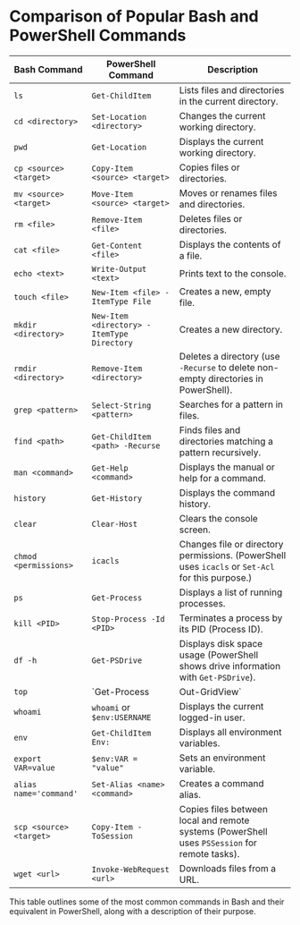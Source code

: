 # **Comparison of Popular Bash and PowerShell Commands**

| **Bash Command**        | **PowerShell Command**          | **Description**                                                                                    |
|--------------------------|---------------------------------|----------------------------------------------------------------------------------------------------|
| `ls`                    | `Get-ChildItem`                | Lists files and directories in the current directory.                                             |
| `cd <directory>`        | `Set-Location <directory>`     | Changes the current working directory.                                                           |
| `pwd`                   | `Get-Location`                 | Displays the current working directory.                                                          |
| `cp <source> <target>`  | `Copy-Item <source> <target>`  | Copies files or directories.                                                                     |
| `mv <source> <target>`  | `Move-Item <source> <target>`  | Moves or renames files and directories.                                                          |
| `rm <file>`             | `Remove-Item <file>`           | Deletes files or directories.                                                                    |
| `cat <file>`            | `Get-Content <file>`           | Displays the contents of a file.                                                                 |
| `echo <text>`           | `Write-Output <text>`          | Prints text to the console.                                                                      |
| `touch <file>`          | `New-Item <file> -ItemType File` | Creates a new, empty file.                                                                       |
| `mkdir <directory>`     | `New-Item <directory> -ItemType Directory` | Creates a new directory.                                                                         |
| `rmdir <directory>`     | `Remove-Item <directory>`      | Deletes a directory (use `-Recurse` to delete non-empty directories in PowerShell).              |
| `grep <pattern>`        | `Select-String <pattern>`      | Searches for a pattern in files.                                                                |
| `find <path>`           | `Get-ChildItem <path> -Recurse`| Finds files and directories matching a pattern recursively.                                      |
| `man <command>`         | `Get-Help <command>`           | Displays the manual or help for a command.                                                      |
| `history`               | `Get-History`                  | Displays the command history.                                                                   |
| `clear`                 | `Clear-Host`                   | Clears the console screen.                                                                      |
| `chmod <permissions>`   | `icacls`                       | Changes file or directory permissions. (PowerShell uses `icacls` or `Set-Acl` for this purpose.) |
| `ps`                    | `Get-Process`                  | Displays a list of running processes.                                                           |
| `kill <PID>`            | `Stop-Process -Id <PID>`       | Terminates a process by its PID (Process ID).                                                   |
| `df -h`                 | `Get-PSDrive`                  | Displays disk space usage (PowerShell shows drive information with `Get-PSDrive`).              |
| `top`                   | `Get-Process | Out-GridView`   | Displays real-time process information (PowerShell uses commands like `Get-Process` for details).|
| `whoami`                | `whoami` or `$env:USERNAME`    | Displays the current logged-in user.                                                           |
| `env`                   | `Get-ChildItem Env:`           | Displays all environment variables.                                                             |
| `export VAR=value`      | `$env:VAR = "value"`           | Sets an environment variable.                                                                   |
| `alias name='command'`  | `Set-Alias <name> <command>`   | Creates a command alias.                                                                        |
| `scp <source> <target>` | `Copy-Item -ToSession`         | Copies files between local and remote systems (PowerShell uses `PSSession` for remote tasks).    |
| `wget <url>`            | `Invoke-WebRequest <url>`      | Downloads files from a URL.                                                                     |

This table outlines some of the most common commands in Bash and their equivalent in PowerShell, along with a description of their purpose. 